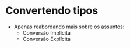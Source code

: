 #  Convertendo tipos
- Apenas reabordando mais sobre os assuntos:
  - Conversão Implícita
  - Conversão Explícita